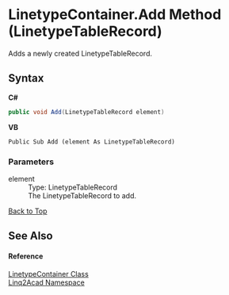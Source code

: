 # LinetypeContainer.Add Method (LinetypeTableRecord)
 

Adds a newly created LinetypeTableRecord.

## Syntax

**C#**<br />
``` C#
public void Add(LinetypeTableRecord element)
```

**VB**<br />
``` VB
Public Sub Add (element As LinetypeTableRecord)
```


### Parameters
<dl><dt>element</dt><dd>Type: LinetypeTableRecord<br />The LinetypeTableRecord to add.</dd></dl>
<a href="#LinetypeContainerAdd-Method-LinetypeTableRecord">Back to Top</a>

## See Also


#### Reference
<a href="T_Linq2Acad_LinetypeContainer.md#LinetypeContainer-Class">LinetypeContainer Class</a><br /><a href="N_Linq2Acad.md#Linq2Acad-Namespace">Linq2Acad Namespace</a><br />
